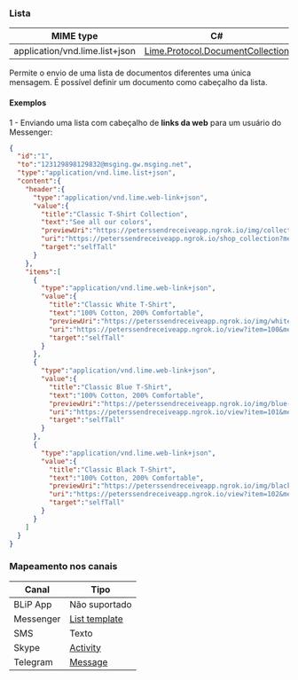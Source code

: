### Lista
| MIME type                            | C#                                 |
|--------------------------------------|------------------------------------|
| application/vnd.lime.list+json       | [Lime.Protocol.DocumentCollection](https://github.com/takenet/lime-csharp/blob/master/src/Lime.Messaging/Contents/DocumentList.cs) |

Permite o envio de uma lista de documentos diferentes uma única mensagem. É possível definir um documento como cabeçalho da lista.

#### Exemplos
1 - Enviando uma lista com cabeçalho de **links da web** para um usuário do Messenger:
```json
{  
  "id":"1",
  "to":"123129898129832@msging.gw.msging.net",
  "type":"application/vnd.lime.list+json",
  "content":{  
    "header":{  
      "type":"application/vnd.lime.web-link+json",
      "value":{  
        "title":"Classic T-Shirt Collection",
        "text":"See all our colors",
        "previewUri":"https://peterssendreceiveapp.ngrok.io/img/collection.png",
        "uri":"https://peterssendreceiveapp.ngrok.io/shop_collection?messengerExtensions=true",
        "target":"selfTall"
      }
    },
    "items":[  
      {  
        "type":"application/vnd.lime.web-link+json",
        "value":{  
          "title":"Classic White T-Shirt",
          "text":"100% Cotton, 200% Comfortable",
          "previewUri":"https://peterssendreceiveapp.ngrok.io/img/white-t-shirt.png",
          "uri":"https://peterssendreceiveapp.ngrok.io/view?item=100&messengerExtensions=true",
          "target":"selfTall"
        }
      },
      {  
        "type":"application/vnd.lime.web-link+json",
        "value":{  
          "title":"Classic Blue T-Shirt",
          "text":"100% Cotton, 200% Comfortable",
          "previewUri":"https://peterssendreceiveapp.ngrok.io/img/blue-t-shirt.png",
          "uri":"https://peterssendreceiveapp.ngrok.io/view?item=101&messengerExtensions=true",
          "target":"selfTall"
        }
      },
      {  
        "type":"application/vnd.lime.web-link+json",
        "value":{  
          "title":"Classic Black T-Shirt",
          "text":"100% Cotton, 200% Comfortable",
          "previewUri":"https://peterssendreceiveapp.ngrok.io/img/black-t-shirt.png",
          "uri":"https://peterssendreceiveapp.ngrok.io/view?item=102&messengerExtensions=true",
          "target":"selfTall"
        }
      }
    ]
  }
}
```

### Mapeamento nos canais

| Canal              | Tipo                    | 
|--------------------|-------------------------|
| BLiP App           | Não suportado           |
| Messenger          | [List template](https://developers.facebook.com/docs/messenger-platform/send-api-reference/list-template)|
| SMS                | Texto                   |
| Skype              | [Activity](https://docs.botframework.com/en-us/skype/chat/#sending-messages-1)|
| Telegram           | [Message](https://core.telegram.org/bots/api#message)|
